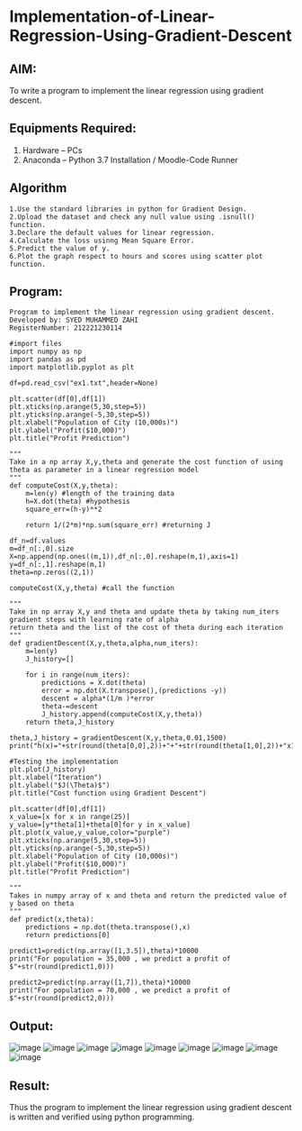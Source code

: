 # Implementation-of-Linear-Regression-Using-Gradient-Descent

## AIM:
To write a program to implement the linear regression using gradient descent.

## Equipments Required:
1. Hardware – PCs
2. Anaconda – Python 3.7 Installation / Moodle-Code Runner

## Algorithm
~~~
1.Use the standard libraries in python for Gradient Design.
2.Upload the dataset and check any null value using .isnull() function.
3.Declare the default values for linear regression.
4.Calculate the loss usinng Mean Square Error.
5.Predict the value of y.
6.Plot the graph respect to hours and scores using scatter plot function.
~~~
## Program:
~~~
Program to implement the linear regression using gradient descent.
Developed by: SYED MUHAMMED ZAHI
RegisterNumber: 212221230114
~~~
~~~
#import files
import numpy as np
import pandas as pd
import matplotlib.pyplot as plt

df=pd.read_csv("ex1.txt",header=None)

plt.scatter(df[0],df[1])
plt.xticks(np.arange(5,30,step=5))
plt.yticks(np.arange(-5,30,step=5))
plt.xlabel("Population of City (10,000s)")
plt.ylabel("Profit($10,000)")
plt.title("Profit Prediction")

"""
Take in a np array X,y,theta and generate the cost function of using theta as parameter in a linear regression model
"""
def computeCost(X,y,theta):
    m=len(y) #length of the training data
    h=X.dot(theta) #hypothesis
    square_err=(h-y)**2
    
    return 1/(2*m)*np.sum(square_err) #returning J

df_n=df.values
m=df_n[:,0].size
X=np.append(np.ones((m,1)),df_n[:,0].reshape(m,1),axis=1)
y=df_n[:,1].reshape(m,1)
theta=np.zeros((2,1))

computeCost(X,y,theta) #call the function

"""
Take in np array X,y and theta and update theta by taking num_iters gradient steps with learning rate of alpha 
return theta and the list of the cost of theta during each iteration
"""
def gradientDescent(X,y,theta,alpha,num_iters):
    m=len(y)
    J_history=[]
    
    for i in range(num_iters):
        predictions = X.dot(theta)
        error = np.dot(X.transpose(),(predictions -y))
        descent = alpha*(1/m )*error
        theta-=descent
        J_history.append(computeCost(X,y,theta))
    return theta,J_history

theta,J_history = gradientDescent(X,y,theta,0.01,1500)
print("h(x)="+str(round(theta[0,0],2))+"+"+str(round(theta[1,0],2))+"x1")

#Testing the implementation
plt.plot(J_history)
plt.xlabel("Iteration")
plt.ylabel("$J(\Theta)$")
plt.title("Cost function using Gradient Descent")

plt.scatter(df[0],df[1])
x_value=[x for x in range(25)]
y_value=[y*theta[1]+theta[0]for y in x_value]
plt.plot(x_value,y_value,color="purple")
plt.xticks(np.arange(5,30,step=5))
plt.yticks(np.arange(-5,30,step=5))
plt.xlabel("Population of City (10,000s)")
plt.ylabel("Profit($10,000)")
plt.title("Profit Prediction")

"""
Takes in numpy array of x and theta and return the predicted value of y based on theta
"""
def predict(x,theta):
    predictions = np.dot(theta.transpose(),x)
    return predictions[0]

predict1=predict(np.array([1,3.5]),theta)*10000
print("For population = 35,000 , we predict a profit of $"+str(round(predict1,0)))

predict2=predict(np.array([1,7]),theta)*10000
print("For population = 70,000 , we predict a profit of $"+str(round(predict2,0)))
~~~
## Output:
![image](https://user-images.githubusercontent.com/94187572/200654786-79b7b1fd-a01e-48e2-b0ec-51cf9c96cb37.png)
![image](https://user-images.githubusercontent.com/94187572/200654819-d7612b18-27b8-443d-b399-1c31ff117e66.png)
![image](https://user-images.githubusercontent.com/94187572/200654844-588c0140-55eb-4930-980a-133e89107110.png)
![image](https://user-images.githubusercontent.com/94187572/200654895-d5f96d33-03a2-4463-968f-bb2e2dc5257e.png)
![image](https://user-images.githubusercontent.com/94187572/200654916-3603d8fc-d173-47d5-9bed-bd60d3ab9f76.png)
![image](https://user-images.githubusercontent.com/94187572/200654968-72094227-0b5d-45c4-96b6-d0f6e2d00bcb.png)
![image](https://user-images.githubusercontent.com/94187572/200655020-e0daf4cb-f423-48f1-80c3-9e7a5a9a05b6.png)
![image](https://user-images.githubusercontent.com/94187572/200655059-b3b4c1a1-75f2-454f-9ad6-2cbdb6133e56.png)
![image](https://user-images.githubusercontent.com/94187572/200655083-191f6a1f-d0d1-43dd-873f-2aa8c8ffde61.png)


## Result:
Thus the program to implement the linear regression using gradient descent is written and verified using python programming.
